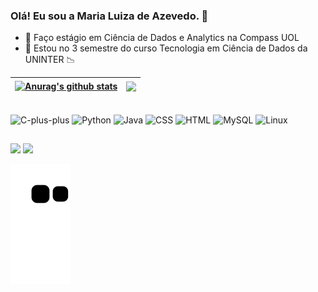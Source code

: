 ### Olá! Eu sou a Maria Luiza de Azevedo. 👋


- 🔭 Faço estágio em Ciência de Dados e Analytics na Compass UOL
- :notebook_with_decorative_cover: Estou no 3 semestre do curso Tecnologia em Ciência de Dados da UNINTER :chart_with_downwards_trend:




| <a href="https://github.com/anuraghazra/github-readme-stats"><img align="center" src="https://github-readme-stats.vercel.app/api?username=luiza6&show_icons=true&include_all_commits=true&theme=transparent&hide_border=true" alt="Anurag's github stats" /></a> | <a href="https://github.com/anuraghazra/github-readme-stats"><img align="center" src="https://github-readme-stats.vercel.app/api/top-langs/?username=luiza6&layout=compact&theme=transparent&hide_border=true" /></a> |
| ------------- | ------------- |


<div style="display: inline_block"><br>
  <img align="center" alt="C-plus-plus" height="30" width="40" src="https://cdn.jsdelivr.net/gh/devicons/devicon/icons/cplusplus/cplusplus-original.svg">
  <img align="center" alt="Python" height="30" width="40" src="https://cdn.jsdelivr.net/gh/devicons/devicon/icons/python/python-original.svg">
  <img align="center" alt="Java" height="30" width="40" src="https://cdn.jsdelivr.net/gh/devicons/devicon/icons/java/java-original.svg">
  <img align="center" alt="CSS" height="30" width="40" src="https://cdn.jsdelivr.net/gh/devicons/devicon/icons/css3/css3-plain-wordmark.svg">
  <img align="center" alt="HTML" height="30" width="40" src="https://cdn.jsdelivr.net/gh/devicons/devicon/icons/html5/html5-original-wordmark.svg">
  <img align="center" alt="MySQL" height="30" width="40" src="https://cdn.jsdelivr.net/gh/devicons/devicon/icons/mysql/mysql-original-wordmark.svg">
  <img align="center" alt="Linux" height="30" width="40" src="https://cdn.jsdelivr.net/gh/devicons/devicon/icons/linux/linux-original.svg">
</div>
  
  ##
          
<div> 

  <a href = "mailto:azmarialuiza@gmail.com"><img src="https://img.shields.io/badge/-Gmail-%23333?style=for-the-badge&logo=gmail&logoColor=white" target="_blank"></a>
  <a href="https://www.linkedin.com/in/maria-luiza-de-azevedo/" target="_blank"><img src="https://img.shields.io/badge/-LinkedIn-%230077B5?style=for-the-badge&logo=linkedin&logoColor=white" target="_blank"></a> 
  
</div>

![snake gif](https://github.com/luiza6/luiza6/blob/output/github-contribution-grid-snake.svg)
